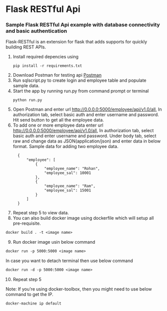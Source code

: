 # Flask RESTful Api

### Sample Flask RESTful Api example with database connectivity and basic authentication

Flask-RESTful is an extension for flask that adds supports for quickly building REST APIs.

1. Install required depencies using 
    ```
    pip install -r requirements.txt
    ```
2. Download Postman for testing api [Postman](https://www.getpostman.com/downloads/)
3. Run sqlscript.py to create login and employee table and populate sample data.
4. Start the app by running run.py from command prompt or terminal
    ```
    python run.py
    ```
5. Open Postman and enter url http://0.0.0.0:5000/employee/api/v1.0/all, In authorization tab, select basic auth and enter username and password. Hit send button to get all the employee data.
6. To add one or more employee data enter url http://0.0.0.0:5000/employee/api/v1.0/all, In authorization tab, select basic auth and enter username and password. Under body tab, select raw and change data as JSON(application/json) and enter data in below format.
Sample data for adding two employee data.  
    ```
      {
          "employee": [
              {
                  "employee_name": "Rohan",            
                  "employee_sal": 10001
              },
              {
                  "employee_name": "Ram",            
                  "employee_sal": 15001
              }
          ]
      }
    ```  
7. Repeat step 5 to view data.
8. You can also build docker image using dockerfile which will setup all pre-requisite.
```dockerfile
docker build . -t <image name>
```
9. Run docker image usin below command
```dockerfile
docker run -p 5000:5000 <image name>
```
In case you want to detach terminal then use below command
```dockerfile
docker run -d -p 5000:5000 <image name>
```
10. Repeat step 5  

Note: If you're using docker-toolbox, then you might need to use below command to get the IP.
```
docker-machine ip default
```

